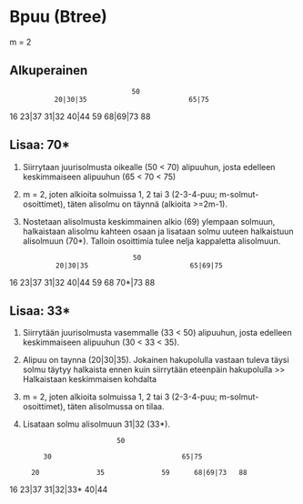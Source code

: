# Bpuu (Btree)

m = 2

## Alkuperainen


								  50
			   20|30|35                         65|75

  16    23|37    31|32    40|44          59    68|69|73    88


## Lisaa: 70*

1. Siirrytaan juurisolmusta oikealle (50 < 70) alipuuhun, josta
edelleen keskimmaiseen alipuuhun (65 < 70 < 75)
2. m = 2, joten alkioita solmuissa 1, 2 tai 3
(2-3-4-puu; m-solmut-osoittimet), täten alisolmu on täynnä (alkioita >=2m-1).
3. Nostetaan alisolmusta keskimmainen alkio (69) ylempaan
solmuun, halkaistaan alisolmu kahteen osaan ja lisataan solmu
uuteen halkaistuun alisolmuun (70*). Talloin osoittimia tulee nelja
kappaletta alisolmuun.

								  50
			   20|30|35                         65|69|75

  16    23|37    31|32    40|44          59    68    70*|73    88
  

## Lisaa: 33*

1. Siirrytään juurisolmusta vasemmalle (33 < 50) alipuuhun, josta
edelleen keskimmaiseen alipuuhun (30 < 33 < 35).
2. Alipuu on taynna (20|30|35). Jokainen hakupolulla vastaan
tuleva täysi solmu täytyy halkaista ennen kuin siirrytään eteenpäin
hakupolulla >> Halkaistaan keskimmaisen kohdalta 
2. m = 2, joten alkioita solmuissa 1, 2 tai 3
(2-3-4-puu; m-solmut-osoittimet), täten alisolmussa on tilaa.
3. Lisataan solmu alisolmuun 31|32 (33*).

                              50
           
	        30                                65|75
 
         20              35              59      68|69|73   88  

 16    23|37   31|32|33*    40|44




